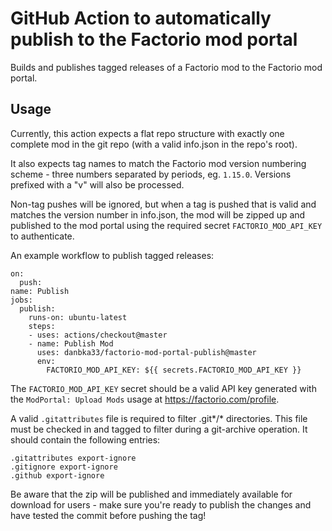 # GitHub Action to automatically publish to the Factorio mod portal

Builds and publishes tagged releases of a Factorio mod to the Factorio mod portal.

## Usage
Currently, this action expects a flat repo structure with exactly one complete mod in the git repo (with a valid info.json in the repo's root).

It also expects tag names to match the Factorio mod version numbering scheme - three numbers separated by periods, eg. `1.15.0`. Versions prefixed with a "v" will also be processed.

Non-tag pushes will be ignored, but when a tag is pushed that is valid and matches the version number in info.json, the mod will be zipped up and published to the mod portal using the required secret `FACTORIO_MOD_API_KEY` to authenticate.

An example workflow to publish tagged releases:

    on:
      push:
    name: Publish
    jobs:
      publish:
        runs-on: ubuntu-latest
        steps:
        - uses: actions/checkout@master
        - name: Publish Mod
          uses: danbka33/factorio-mod-portal-publish@master
          env:
            FACTORIO_MOD_API_KEY: ${{ secrets.FACTORIO_MOD_API_KEY }}


The `FACTORIO_MOD_API_KEY` secret should be a valid API key generated with the `ModPortal: Upload Mods` usage at https://factorio.com/profile.

A valid `.gitattributes` file is required to filter .git*/* directories. This file must be checked in and tagged to filter during a git-archive operation. It should contain the following entries:

    .gitattributes export-ignore
    .gitignore export-ignore
    .github export-ignore


Be aware that the zip will be published and immediately available for download for users - make sure you're ready to publish the changes and have tested the commit before pushing the tag!
